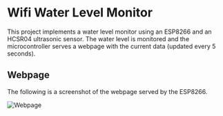 # Wifi Water Level Monitor
This project implements a water level monitor using an ESP8266 and an HCSR04 ultrasonic sensor. The water level is monitored and the microcontroller serves a webpage with the current data (updated every 5 seconds).

## Webpage
The following is a screenshot of the webpage served by the ESP8266.

![Webpage](".images/webpage_screenshot.png")